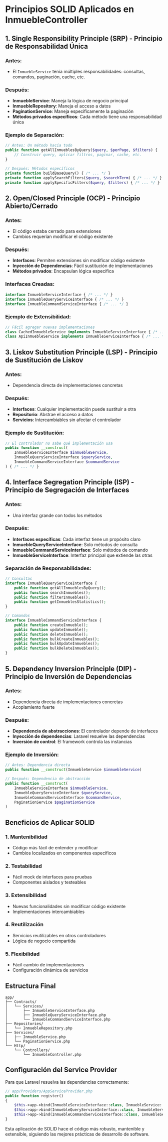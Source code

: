 # Principios SOLID Aplicados en InmuebleController

## 1. **Single Responsibility Principle (SRP) - Principio de Responsabilidad Única**

### Antes:
- El `InmuebleService` tenía múltiples responsabilidades: consultas, comandos, paginación, cache, etc.

### Después:
- **InmuebleService**: Maneja la lógica de negocio principal
- **InmuebleRepository**: Maneja el acceso a datos
- **PaginationService**: Maneja específicamente la paginación
- **Métodos privados específicos**: Cada método tiene una responsabilidad única

### Ejemplo de Separación:
```php
// Antes: Un método hacía todo
public function getAllInmueblesByQuery($query, $perPage, $filters) {
    // Construir query, aplicar filtros, paginar, cache, etc.
}

// Después: Métodos específicos
private function buildBaseQuery() { /* ... */ }
private function applySearchFilters($query, $searchTerm) { /* ... */ }
private function applySpecificFilters($query, $filters) { /* ... */ }
```

## 2. **Open/Closed Principle (OCP) - Principio Abierto/Cerrado**

### Antes:
- El código estaba cerrado para extensiones
- Cambios requerían modificar el código existente

### Después:
- **Interfaces**: Permiten extensiones sin modificar código existente
- **Inyección de Dependencias**: Fácil sustitución de implementaciones
- **Métodos privados**: Encapsulan lógica específica

### Interfaces Creadas:
```php
interface InmuebleServiceInterface { /* ... */ }
interface InmuebleQueryServiceInterface { /* ... */ }
interface InmuebleCommandServiceInterface { /* ... */ }
```

### Ejemplo de Extensibilidad:
```php
// Fácil agregar nuevas implementaciones
class CachedInmuebleService implements InmuebleServiceInterface { /* ... */ }
class ApiInmuebleService implements InmuebleServiceInterface { /* ... */ }
```

## 3. **Liskov Substitution Principle (LSP) - Principio de Sustitución de Liskov**

### Antes:
- Dependencia directa de implementaciones concretas

### Después:
- **Interfaces**: Cualquier implementación puede sustituir a otra
- **Repositorio**: Abstrae el acceso a datos
- **Servicios**: Intercambiables sin afectar el controlador

### Ejemplo de Sustitución:
```php
// El controlador no sabe qué implementación usa
public function __construct(
    InmuebleServiceInterface $inmuebleService,
    InmuebleQueryServiceInterface $queryService,
    InmuebleCommandServiceInterface $commandService
) { /* ... */ }
```

## 4. **Interface Segregation Principle (ISP) - Principio de Segregación de Interfaces**

### Antes:
- Una interfaz grande con todos los métodos

### Después:
- **Interfaces específicas**: Cada interfaz tiene un propósito claro
- **InmuebleQueryServiceInterface**: Solo métodos de consulta
- **InmuebleCommandServiceInterface**: Solo métodos de comando
- **InmuebleServiceInterface**: Interfaz principal que extiende las otras

### Separación de Responsabilidades:
```php
// Consultas
interface InmuebleQueryServiceInterface {
    public function getAllInmueblesByQuery();
    public function searchInmuebles();
    public function filterInmuebles();
    public function getInmueblesStatistics();
}

// Comandos
interface InmuebleCommandServiceInterface {
    public function createInmueble();
    public function updateInmueble();
    public function deleteInmueble();
    public function bulkCreateInmuebles();
    public function bulkUpdateInmuebles();
    public function bulkDeleteInmuebles();
}
```

## 5. **Dependency Inversion Principle (DIP) - Principio de Inversión de Dependencias**

### Antes:
- Dependencia directa de implementaciones concretas
- Acoplamiento fuerte

### Después:
- **Dependencia de abstracciones**: El controlador depende de interfaces
- **Inyección de dependencias**: Laravel resuelve las dependencias
- **Inversión de control**: El framework controla las instancias

### Ejemplo de Inversión:
```php
// Antes: Dependencia directa
public function __construct(InmuebleService $inmuebleService)

// Después: Dependencia de abstracción
public function __construct(
    InmuebleServiceInterface $inmuebleService,
    InmuebleQueryServiceInterface $queryService,
    InmuebleCommandServiceInterface $commandService,
    PaginationService $paginationService
)
```

## Beneficios de Aplicar SOLID

### 1. **Mantenibilidad**
- Código más fácil de entender y modificar
- Cambios localizados en componentes específicos

### 2. **Testabilidad**
- Fácil mock de interfaces para pruebas
- Componentes aislados y testeables

### 3. **Extensibilidad**
- Nuevas funcionalidades sin modificar código existente
- Implementaciones intercambiables

### 4. **Reutilización**
- Servicios reutilizables en otros controladores
- Lógica de negocio compartida

### 5. **Flexibilidad**
- Fácil cambio de implementaciones
- Configuración dinámica de servicios

## Estructura Final

```
app/
├── Contracts/
│   └── Services/
│       ├── InmuebleServiceInterface.php
│       ├── InmuebleQueryServiceInterface.php
│       └── InmuebleCommandServiceInterface.php
├── Repositories/
│   └── InmuebleRepository.php
├── Services/
│   ├── InmuebleService.php
│   └── PaginationService.php
└── Http/
    └── Controllers/
        └── InmuebleController.php
```

## Configuración del Service Provider

Para que Laravel resuelva las dependencias correctamente:

```php
// app/Providers/AppServiceProvider.php
public function register()
{
    $this->app->bind(InmuebleServiceInterface::class, InmuebleService::class);
    $this->app->bind(InmuebleQueryServiceInterface::class, InmuebleService::class);
    $this->app->bind(InmuebleCommandServiceInterface::class, InmuebleService::class);
}
```

Esta aplicación de SOLID hace el código más robusto, mantenible y extensible, siguiendo las mejores prácticas de desarrollo de software. 